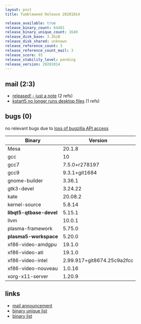 ```yaml
---
layout: post
title: Tumbleweed Release 20201014

release_available: true
release_binary_count: 64481
release_binary_unique_count: 1649
release_disk_base: 3.3GiB
release_disk_shared: unknown
release_reference_count: 3
release_reference_count_mail: 3
release_score: 93
release_stability_level: pending
release_version: 20201014
---
```


## mail (2:3)

- [released! - just a note](https://lists.opensuse.org/opensuse-factory/2020-10/msg00155.html) (2 refs)
- [kstart5 no longer runs desktop files](https://lists.opensuse.org/opensuse-factory/2020-10/msg00135.html) (1 refs)

## bugs (0)

<!--more-->

no relevant bugs due to [loss of bugzilla API access](https://bugzilla.opensuse.org/show_bug.cgi?id=1157722)

Binary | Version
--- | ---
Mesa | 20.1.8
gcc | 10
gcc7 | 7.5.0+r278197
gcc9 | 9.3.1+git1684
gnome-builder | 3.36.1
gtk3-devel | 3.24.22
kate | 20.08.2
kernel-source | 5.8.14
**libqt5-qtbase-devel** | 5.15.1
llvm | 10.0.1
plasma-framework | 5.75.0
**plasma5-workspace** | 5.20.0
xf86-video-amdgpu | 19.1.0
xf86-video-ati | 19.1.0
xf86-video-intel | 2.99.917+git8674.25c9a2fcc
xf86-video-nouveau | 1.0.16
xorg-x11-server | 1.20.9

## links

- [mail announcement](https://lists.opensuse.org/opensuse-factory/2020-10/msg00127.html)
- [binary unique list](http://download.opensuse.org/history/20201014/rpm.unique.list)
- [binary list](http://download.opensuse.org/history/20201014/rpm.list)
